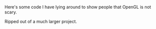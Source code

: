 Here's some code I have lying around to show people that OpenGL is not scary.

Ripped out of a much larger project.
